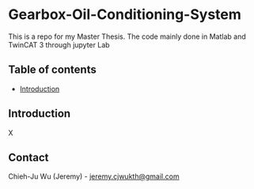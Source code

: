 # Gearbox-Oil-Conditioning-System
This is a repo for my Master Thesis. The code mainly done in Matlab and TwinCAT 3 through jupyter Lab


## Table of contents

<!--ts-->
   * [Introduction](#Introduction)

<!--te-->

<!-- ABOUT THE PROJECT -->
## Introduction
X


<!-- CONTACT -->
## Contact

Chieh-Ju Wu (Jeremy) - jeremy.cjwukth@gmail.com
